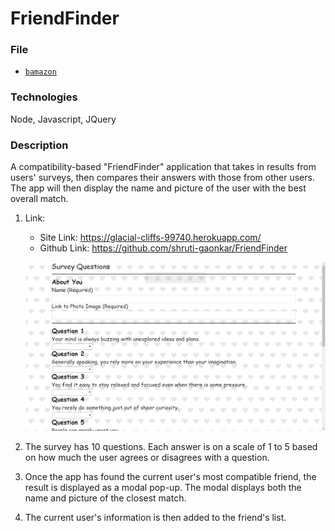 # FriendFinder

### File

* [`bamazon`](bamazon/blob/master/survey.js)

### Technologies
Node, Javascript, JQuery

### Description
A compatibility-based "FriendFinder" application that takes in results from users' surveys, then compares their answers with those from other users. The app will then display the name and picture of the user with the best overall match.

1. Link: 
     * Site Link: https://glacial-cliffs-99740.herokuapp.com/
     * Github Link: https://github.com/shruti-gaonkar/FriendFinder

     ![Survey](app/public/images/site_screen.png) 

2. The survey has 10 questions. Each answer is on a scale of 1 to 5 based on how much the user agrees or disagrees with a question. 

3. Once the app has found the current user's most compatible friend, the result is displayed as a modal pop-up. The modal displays both the name and picture of the closest match.

4. The current user's information is then added to the friend's list.